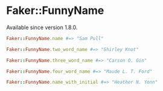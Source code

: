# Faker::FunnyName

Available since version 1.8.0.

```ruby
Faker::FunnyName.name #=> "Sam Pull"

Faker::FunnyName.two_word_name #=> "Shirley Knot"

Faker::FunnyName.three_word_name #=> "Carson O. Gin"

Faker::FunnyName.four_word_name #=> "Maude L. T. Ford"

Faker::FunnyName.name_with_initial #=> "Heather N. Yonn"
```
